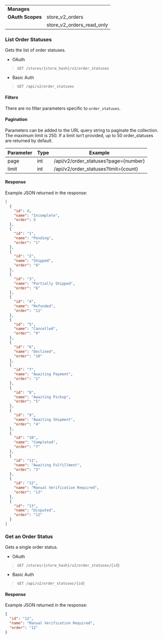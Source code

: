 |||
|---|---|
| **Manages** |
| **OAuth Scopes** | store_v2_orders
||store_v2_orders_read_only

### List Order Statuses </span>

Gets the list of order statuses.

*   OAuth
>`GET /stores/{store_hash}/v2/order_statuses`
*   Basic Auth
>`GET /api/v2/order_statuses`

#### Filters </span>

There are no filter parameters specific to `order_statuses`.

#### Pagination </span>

Parameters can be added to the URL query string to paginate the collection. The maximum limit is 250. If a limit isn’t provided, up to 50 order_statuses are returned by default.

| Parameter | Type | Example |
| --- | --- | --- |
| page | int | /api/v2/order_statuses?page={number} |
| limit | int | /api/v2/order_statuses?limit={count} |

#### <span class="jumptarget"> Response </span>

Example JSON returned in the response:

```json
[
  {
    "id": 0,
    "name": "Incomplete",
    "order": 0
  },
  {
    "id": "1",
    "name": "Pending",
    "order": "1"
  },
  {
    "id": "2",
    "name": "Shipped",
    "order": "8"
  },
  {
    "id": "3",
    "name": "Partially Shipped",
    "order": "6"
  },
  {
    "id": "4",
    "name": "Refunded",
    "order": "11"
  },
  {
    "id": "5",
    "name": "Cancelled",
    "order": "9"
  },
  {
    "id": "6",
    "name": "Declined",
    "order": "10"
  },
  {
    "id": "7",
    "name": "Awaiting Payment",
    "order": "2"
  },
  {
    "id": "8",
    "name": "Awaiting Pickup",
    "order": "5"
  },
  {
    "id": "9",
    "name": "Awaiting Shipment",
    "order": "4"
  },
  {
    "id": "10",
    "name": "Completed",
    "order": "7"
  },
  {
    "id": "11",
    "name": "Awaiting Fulfillment",
    "order": "3"
  },
  {
    "id": "12",
    "name": "Manual Verification Required",
    "order": "13"
  },
  {
    "id": "13",
    "name": "Disputed",
    "order": "12"
  }
]
```

### Get an Order Status </span>

Gets a single order status.

*   OAuth
>`GET /stores/{store_hash}/v2/order_statuses/{id}`
*   Basic Auth
>`GET /api/v2/order_statuses/{id}`

#### <span class="jumptarget"> Response </span>

Example JSON returned in the response:

```json
{
  "id": "12",
  "name": "Manual Verification Required",
  "order": "12"
}
```
